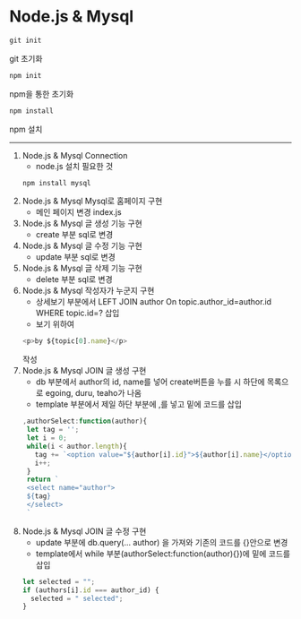 # Node.js & Mysql

```cmd
git init
```

git 초기화

```cmd
npm init
```

npm을 통한 초기화

```cmd
npm install
```

npm 설치

---

1. Node.js & Mysql Connection
   - node.js 설치 필요한 것
   ```cmd
   npm install mysql
   ```
2. Node.js & Mysql Mysql로 홈페이지 구현
   - 메인 페이지 변경 index.js
3. Node.js & Mysql 글 생성 기능 구현
   - create 부분 sql로 변경
4. Node.js & Mysql 글 수정 기능 구현
   - update 부분 sql로 변경
5. Node.js & Mysql 글 삭제 기능 구현
   - delete 부분 sql로 변경
6. Node.js & Mysql 작성자가 누군지 구현
   - 상세보기 부분에서 LEFT JOIN author On topic.author_id=author.id WHERE topic.id=? 삽입
   - 보기 위하여
   ```js
   <p>by ${topic[0].name}</p>
   ```
   작성
7. Node.js & Mysql JOIN 글 생성 구현
   - db 부분에서 author의 id, name를 넣어 create버튼을 누를 시 하단에 목록으로 egoing, duru, teaho가 나옴
   - template 부분에서 제일 하단 부분에 ,를 넣고 밑에 코드를 삽입
   ```js
   ,authorSelect:function(author){
    let tag = '';
    let i = 0;
    while(i < author.length){
      tag += `<option value="${author[i].id}">${author[i].name}</option>`;
      i++;
    }
    return `
    <select name="author">
    ${tag}
    </select>
    `
   ```
8. Node.js & Mysql JOIN 글 수정 구현
   - update 부분에 db.query(... author) 을 가져와 기존의 코드를 {}안으로 변경
   - template에서 while 부분(authorSelect:function(author){})에 밑에 코드를 삽입
   ```js
   let selected = "";
   if (authors[i].id === author_id) {
     selected = " selected";
   }
   ```
